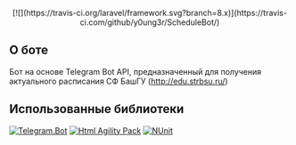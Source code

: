 <p align="center">[![](https://travis-ci.org/laravel/framework.svg?branch=8.x)](https://travis-ci.com/github/y0ung3r/ScheduleBot/)</p>

## О боте
Бот на основе Telegram Bot API, предназначенный для получения актуального расписания СФ БашГУ (http://edu.strbsu.ru/)

## Использованные библиотеки
[![Telegram.Bot](https://avatars.githubusercontent.com/u/29953658?s=110&v=4 "Telegram.Bot")](https://github.com/TelegramBots/Telegram.Bot "Telegram.Bot") [![Html Agility Pack](https://avatars.githubusercontent.com/u/11062426?s=200&v=4 "Html Agility Pack")](https://github.com/zzzprojects/html-agility-pack "Html Agility Pack") [![NUnit](https://avatars.githubusercontent.com/u/2678858?s=100&v=4 "NUnit")](https://github.com/nunit/nunit "NUnit")
